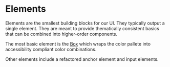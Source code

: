# Elements

Elements are the smallest building blocks for our UI. They typically output a single element. They are meant to provide thematically consistent basics that can be combined into higher-order components.

The most basic element is the [Box](./box.md) which wraps the color pallete into accessibility compliant color combinations.

Other elements include a refactored anchor element and input elements.
